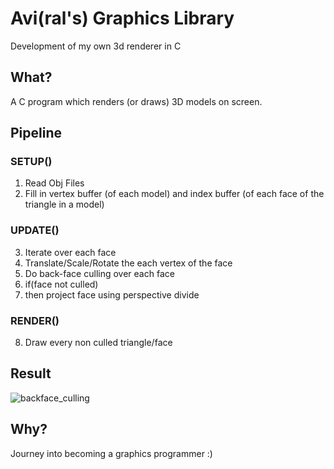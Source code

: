 # Avi(ral's) Graphics Library
Development of my own 3d renderer in C

## What?

A C program which renders (or draws) 3D models on screen.

## Pipeline

### SETUP()
1. Read Obj Files
2. Fill in vertex buffer (of each model) and index buffer (of each face of the triangle in a model)
### UPDATE()
3. Iterate over each face
4. Translate/Scale/Rotate the each vertex of the face
5. Do back-face culling over each face
6. if(face not culled)
7. then project face using perspective divide
### RENDER()
8. Draw every non culled triangle/face
## Result

![backface_culling](https://user-images.githubusercontent.com/5007364/200764634-16a2def7-3125-4f5c-bc75-3b6272c58c83.gif)



## Why?
Journey into becoming a graphics programmer :)

